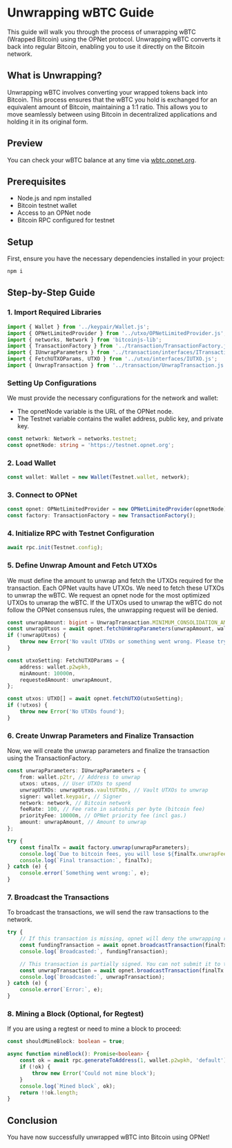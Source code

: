 # Unwrapping wBTC Guide

This guide will walk you through the process of unwrapping wBTC (Wrapped Bitcoin) using the OPNet protocol. Unwrapping
wBTC converts it back into regular Bitcoin, enabling you to use it directly on the Bitcoin network.

## What is Unwrapping?

Unwrapping wBTC involves converting your wrapped tokens back into Bitcoin. This process ensures that the wBTC you hold
is exchanged for an equivalent amount of Bitcoin, maintaining a 1:1 ratio. This allows you to move seamlessly between
using Bitcoin in decentralized applications and holding it in its original form.

## Preview

You can check your wBTC balance at any time via [wbtc.opnet.org](https://wbtc.opnet.org).

## Prerequisites

- Node.js and npm installed
- Bitcoin testnet wallet
- Access to an OPNet node
- Bitcoin RPC configured for testnet

## Setup

First, ensure you have the necessary dependencies installed in your project:

```sh
npm i
```

## Step-by-Step Guide

### 1. Import Required Libraries

```typescript
import { Wallet } from '../keypair/Wallet.js';
import { OPNetLimitedProvider } from '../utxo/OPNetLimitedProvider.js';
import { networks, Network } from 'bitcoinjs-lib';
import { TransactionFactory } from '../transaction/TransactionFactory.js';
import { IUnwrapParameters } from '../transaction/interfaces/ITransactionParameters.js';
import { FetchUTXOParams, UTXO } from '../utxo/interfaces/IUTXO.js';
import { UnwrapTransaction } from '../transaction/UnwrapTransaction.js';
```

### Setting Up Configurations

We must provide the necessary configurations for the network and wallet:

- The opnetNode variable is the URL of the OPNet node.
- The Testnet variable contains the wallet address, public key, and private key.

```typescript
const network: Network = networks.testnet;
const opnetNode: string = 'https://testnet.opnet.org';
```

### 2. Load Wallet

```typescript
const wallet: Wallet = new Wallet(Testnet.wallet, network);
```

### 3. Connect to OPNet

```typescript
const opnet: OPNetLimitedProvider = new OPNetLimitedProvider(opnetNode);
const factory: TransactionFactory = new TransactionFactory();
```

### 4. Initialize RPC with Testnet Configuration

```typescript
await rpc.init(Testnet.config);
```

### 5. Define Unwrap Amount and Fetch UTXOs

We must define the amount to unwrap and fetch the UTXOs required for the transaction. Each OPNet vaults have UTXOs. We
need to fetch these UTXOs to unwrap the wBTC. We request an opnet node for the most optimized UTXOs to unwrap the wBTC.
If the UTXOs used to unwrap the wBTC do not follow the OPNet consensus rules, the unwrapping request will be denied.

```typescript
const unwrapAmount: bigint = UnwrapTransaction.MINIMUM_CONSOLIDATION_AMOUNT; // Minimum amount to unwrap
const unwrapUtxos = await opnet.fetchUnWrapParameters(unwrapAmount, wallet.p2tr);
if (!unwrapUtxos) {
    throw new Error('No vault UTXOs or something went wrong. Please try again.');
}

const utxoSetting: FetchUTXOParams = {
    address: wallet.p2wpkh,
    minAmount: 10000n,
    requestedAmount: unwrapAmount,
};

const utxos: UTXO[] = await opnet.fetchUTXO(utxoSetting);
if (!utxos) {
    throw new Error('No UTXOs found');
}
```

### 6. Create Unwrap Parameters and Finalize Transaction

Now, we will create the unwrap parameters and finalize the transaction using the TransactionFactory.

```typescript
const unwrapParameters: IUnwrapParameters = {
    from: wallet.p2tr, // Address to unwrap
    utxos: utxos, // User UTXOs to spend
    unwrapUTXOs: unwrapUtxos.vaultUTXOs, // Vault UTXOs to unwrap
    signer: wallet.keypair, // Signer
    network: network, // Bitcoin network
    feeRate: 100, // Fee rate in satoshis per byte (bitcoin fee)
    priorityFee: 10000n, // OPNet priority fee (incl gas.)
    amount: unwrapAmount, // Amount to unwrap
};

try {
    const finalTx = await factory.unwrap(unwrapParameters);
    console.log(`Due to bitcoin fees, you will lose ${finalTx.unwrapFeeLoss} satoshis by unwrapping. Do you want to proceed?`);
    console.log(`Final transaction:`, finalTx);
} catch (e) {
    console.error(`Something went wrong:`, e);
}
```

### 7. Broadcast the Transactions

To broadcast the transactions, we will send the raw transactions to the network.

```typescript
try {
    // If this transaction is missing, opnet will deny the unwrapping request.
    const fundingTransaction = await opnet.broadcastTransaction(finalTx.fundingTransaction, false);
    console.log(`Broadcasted:`, fundingTransaction);

    // This transaction is partially signed. You can not submit it to the Bitcoin network. It must pass via the OPNet network.
    const unwrapTransaction = await opnet.broadcastTransaction(finalTx.psbt, true);
    console.log(`Broadcasted:`, unwrapTransaction);
} catch (e) {
    console.error(`Error:`, e);
}
```

### 8. Mining a Block (Optional, for Regtest)

If you are using a regtest or need to mine a block to proceed:

```typescript
const shouldMineBlock: boolean = true;

async function mineBlock(): Promise<boolean> {
    const ok = await rpc.generateToAddress(1, wallet.p2wpkh, 'default');
    if (!ok) {
        throw new Error('Could not mine block');
    }
    console.log(`Mined block`, ok);
    return !!ok.length;
}
```

## Conclusion

You have now successfully unwrapped wBTC into Bitcoin using OPNet!
